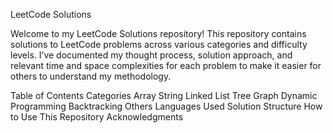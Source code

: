 
LeetCode Solutions

Welcome to my LeetCode Solutions repository! This repository contains solutions to LeetCode problems across various categories and difficulty levels. I’ve documented my thought process, solution approach, and relevant time and space complexities for each problem to make it easier for others to understand my methodology.

Table of Contents
Categories
Array
String
Linked List
Tree
Graph
Dynamic Programming
Backtracking
Others
Languages Used
Solution Structure
How to Use This Repository
Acknowledgments
